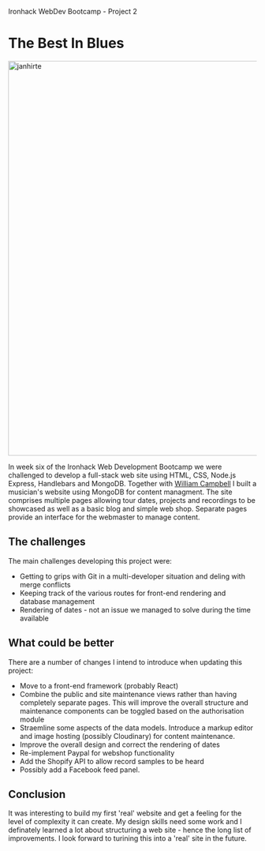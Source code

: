 
Ironhack WebDev Bootcamp - Project 2

# The Best In Blues

<img width="800" alt="janhirte" src="https://user-images.githubusercontent.com/66460031/113014601-040f8e80-917d-11eb-90f2-b50402de07f9.png">

In week six of the Ironhack Web Development Bootcamp we were challenged to develop a full-stack web site using HTML, CSS, Node.js Express, Handlebars and MongoDB. Together with [William Campbell](https://github.com/WilliamCampbellie) I built a musician's website using MongoDB for content managment. The site comprises multiple pages allowing tour dates, projects and recordings to be showcased as well as a basic blog and simple web shop. Separate pages provide an interface for the webmaster to manage content.

## The challenges

The main challenges developing this project were:
* Getting to grips with Git in a multi-developer situation and deling with merge conflicts
* Keeping track of the various routes for front-end rendering and database management
* Rendering of dates - not an issue we managed to solve during the time available

## What could be better

There are a number of changes I intend to introduce when updating this project:
* Move to a front-end framework (probably React)
* Combine the public and site maintenance views rather than having completely separate pages. This will improve the overall structure and maintenance components can be toggled based on the authorisation module
* Straemline some aspects of the data models. Introduce a markup editor and image hosting (possibly Cloudinary) for content maintenance.
* Improve the overall design and correct the rendering of dates
* Re-implement Paypal for webshop functionality
* Add the Shopify API to allow record samples to be heard
* Possibly add a Facebook feed panel.

## Conclusion
It was interesting to build my first 'real' website and get a feeling for the level of complexity it can create. My design skills need some work and I definately learned a lot about structuring a web site - hence the long list of improvements. I look forward to turining this into a 'real' site in the future.

